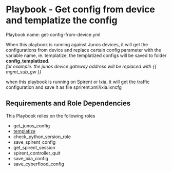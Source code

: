 # Playbook - Get config from device and templatize the config

Playbook name: get-config-from-device.yml

When this playbook is running against Junos devices, it will get the configurations from device and replace certain config parameter with the variable name, ie. templatize, the templatized configs will be saved to folder **config_templatized**. <br>
<em> for example. the junos device gateway address will be replaced with {{ mgmt_sub_gw }}</em>

when this playbook is running on Spirent or Ixia, it will get the traffic configuration and save it as file sprirent.xml/ixia.ixncfg

## Requirements and Role Dependencies

This Playbook relies on the following roles

- get_junos_config
- [templatize](/docs/role-docs/templatize_README.md)
- check_python_version_role
- save_spirent_config
- get_spirent_session
- spirent_controller_quit
- save_ixia_config
- save_cyberflood_config
